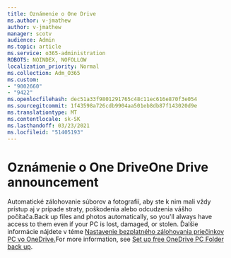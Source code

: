 ```yaml
---
title: Oznámenie o One Drive
ms.author: v-jmathew
author: v-jmathew
manager: scotv
audience: Admin
ms.topic: article
ms.service: o365-administration
ROBOTS: NOINDEX, NOFOLLOW
localization_priority: Normal
ms.collection: Adm_O365
ms.custom:
- "9002660"
- "9422"
ms.openlocfilehash: dec51a33f9801291765c48c11ec616e870f3e054
ms.sourcegitcommit: 1f43598a726cdb9904aa501eb8db87f143020d9e
ms.translationtype: MT
ms.contentlocale: sk-SK
ms.lasthandoff: 03/23/2021
ms.locfileid: "51405193"
---
```

# <a name="one-drive-announcement"></a><span data-ttu-id="3d67d-102">Oznámenie o One Drive</span><span class="sxs-lookup"><span data-stu-id="3d67d-102">One Drive announcement</span></span>

<span data-ttu-id="3d67d-103">Automatické zálohovanie súborov a fotografií, aby ste k nim mali vždy prístup aj v prípade straty, poškodenia alebo odcudzenia vášho počítača.</span><span class="sxs-lookup"><span data-stu-id="3d67d-103">Back up files and photos automatically, so you'll always have access to them even if your PC is lost, damaged, or stolen.</span></span> <span data-ttu-id="3d67d-104">Ďalšie informácie nájdete v téme [Nastavenie bezplatného zálohovania priečinkov PC vo OneDrive.](https://www.microsoft.com/microsoft-365/onedrive/pc-cloud-backup)</span><span class="sxs-lookup"><span data-stu-id="3d67d-104">For more information, see [Set up free OneDrive PC Folder back up](https://www.microsoft.com/microsoft-365/onedrive/pc-cloud-backup).</span></span>
